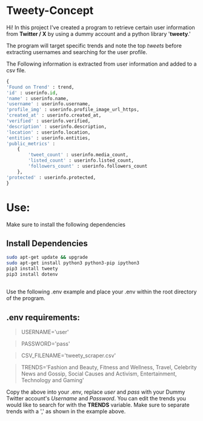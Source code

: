 # Tweety-Concept

Hi! In this project I've created a program to retrieve certain user information from **Twitter / X** by using a dummy account and a python library '**tweety**.'

The program will target specific trends and note the top *tweets* before extracting usernames and searching for the user profile.

The Following information is extracted from user information and added to a csv file.
``` python
{
'Found on Trend' : trend,
'id' : userinfo.id,
'name' : userinfo.name,
'username' : userinfo.username,
'profile_img' : userinfo.profile_image_url_https,
'created_at' : userinfo.created_at,
'verified' : userinfo.verified,
'description' : userinfo.description,
'location' : userinfo.location,
'entities' : userinfo.entities,
'public_metrics' :
	{
		'tweet_count' : userinfo.media_count,
		'listed_count' : userinfo.listed_count,
		'followers_count' : userinfo.followers_count
	},
'protected' : userinfo.protected,
} 
``` 

# Use:
Make sure to install the following dependencies

## Install Dependencies
``` bash
sudo apt-get update && upgrade
sudo apt-get install python3 python3-pip ipython3
pip3 install tweety
pip3 install dotenv
```
##
Use the following .env example and place your .env within the root directory of the program.

## .env requirements:

>USERNAME='user'

>PASSWORD='pass'

>CSV_FILENAME='tweety_scraper.csv'

>TRENDS='Fashion and Beauty, Fitness and Wellness, Travel, Celebrity News and Gossip, Social Causes and Activism, Entertainment, Technology and Gaming'

Copy the above into your .env, replace *user* and *pass* with your Dummy Twitter account's *Username* and *Password*. You can edit the trends you would like to search for with the **TRENDS** variable. Make sure to separate trends with a ',' as shown in the example above.